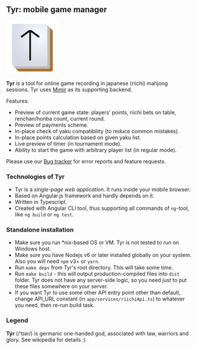 ## Tyr: mobile game manager
![Tyr](src/assets/tyrhires.png?raw=true "Tyr")

**Tyr** is a tool for online game recording in japanese (riichi) mahjong sessions. Tyr uses 
[Mimir](https://github.com/MahjongPantheon/pantheon/tree/master/Mimir) as its supporting backend. 

Features:

- Preview of current game state: players' points, riichi bets on table, renchan/honba count, current round.
- Preview of payments scheme.
- In-place check of yaku compatibility (to reduce common mistakes).
- In-place points calculation based on given yaku list.
- Live preview of timer (in tournament mode).
- Ability to start the game with arbitrary player list (in regular mode).

Please use our [Bug tracker](https://pantheon.myjetbrains.com/youtrack/issues/TYR) for error reports and feature requests.

### Technologies of Tyr

- Tyr is a _single-page web application_. It runs inside your mobile browser.
- Based on Angular.js framework and hardly depends on it.
- Written in Typescript.
- Created with Angular CLI tool, thus supporting all commands of `ng`-tool, like `ng build` or `ng test`.

### Standalone installation

- Make sure you run *nix-based OS or VM. Tyr is not tested to run on Windows host.
- Make sure you have Nodejs v6 or later installed globally on your system. Also you will need `npm` v3+ or `yarn`.
- Run `make deps` from Tyr's root directory. This will take some time.
- Run `make build` - this will output production-compiled files into `dist` folder. Tyr does not have any server-side 
logic, so you need just to put these files somewhere on your server.
- If you want Tyr to use some other API entry point other than default, change API_URL constant 
(in `app/services/riichiApi.ts`) to whatever you need, then re-run build task.

### Legend

**Týr** (/ˈtɪər/) is germanic one-handed god, associated with law, warriors and glory. See wikipedia for details :)
